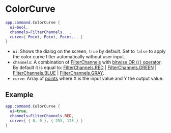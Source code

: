 # ColorCurve

```lua
app.command.ColorCurve {
  ui=bool,
  channels=FilterChannels...,
  curve={ Point, Point, Point... }
}
```

* `ui`: Shows the dialog on the screen, `true` by default. Set to
  `false` to apply the color curve filter automatically without user input.
* `channels`: A combination of [FilterChannels](../filterchannels.md#filterchannels) with
  [bitwise OR (`|`) operator](https://www.lua.org/manual/5.3/manual.html#3.4.2).
  By default it is equal to:
  [FilterChannels.RED](../filterchannels.md#filterchannelsred) |
  [FilterChannels.GREEN](../filterchannels.md#filterchannelsgreen) |
  [FilterChannels.BLUE](../filterchannels.md#filterchannelsblue) |
  [FilterChannels.GRAY](../filterchannels.md#filterchannelsgray).
* `curve`: Array of [points](../point.md#point) where X is the input
  value and Y the output value.

## Example

```lua
app.command.ColorCurve {
  ui=true,
  channels=FilterChannels.RED,
  curve={ { 0, 0 }, { 255, 128 } }
}
```
